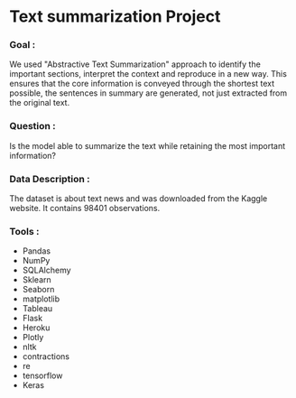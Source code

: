 # Text summarization Project
### Goal : 
We used "Abstractive Text Summarization" approach to identify the important sections, interpret the context and reproduce in a new way. This ensures that the core information is conveyed through the shortest text possible, the sentences in summary are generated, not just extracted from the original text.

### Question : 
Is the model able to summarize the text while retaining the most important information?

### Data Description : 
The dataset is about text news and was downloaded from the Kaggle website. It contains 98401 observations.

### Tools : 
- Pandas
- NumPy
- SQLAlchemy
- Sklearn
- Seaborn
- matplotlib
- Tableau
- Flask
- Heroku
- Plotly
- nltk
- contractions
- re
- tensorflow
- Keras


